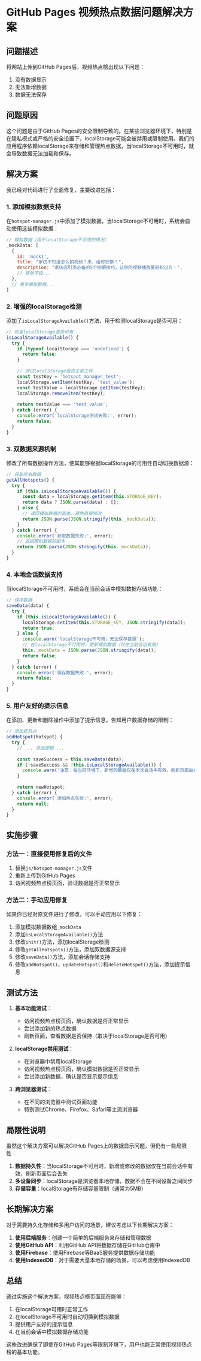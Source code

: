 # GitHub Pages 视频热点数据问题解决方案

## 问题描述

将网站上传到GitHub Pages后，视频热点榜出现以下问题：
1. 没有数据显示
2. 无法新增数据
3. 数据无法保存

## 问题原因

这个问题是由于GitHub Pages的安全限制导致的。在某些浏览器环境下，特别是在隐私模式或严格的安全设置下，localStorage可能会被禁用或限制使用。我们的应用程序依赖localStorage来存储和管理热点数据，当localStorage不可用时，就会导致数据无法加载和保存。

## 解决方案

我已经对代码进行了全面修复，主要改进包括：

### 1. 添加模拟数据支持

在`hotspot-manager.js`中添加了模拟数据，当localStorage不可用时，系统会自动使用这些模拟数据：

```javascript
// 模拟数据（用于localStorage不可用的情况）
_mockData: [
  {
    id: 'mock1',
    title: "家纺不知道怎么拍视频？来，给你安排！",
    description: "家纺店引流必备的5个拍摄技巧，让你的视频播放量轻松过万！",
    // 其他字段...
  },
  // 更多模拟数据...
]
```

### 2. 增强的localStorage检测

添加了`isLocalStorageAvailable()`方法，用于检测localStorage是否可用：

```javascript
// 检查localStorage是否可用
isLocalStorageAvailable() {
  try {
    if (typeof localStorage === 'undefined') {
      return false;
    }
    
    // 测试localStorage是否正常工作
    const testKey = 'hotspot_manager_test';
    localStorage.setItem(testKey, 'test_value');
    const testValue = localStorage.getItem(testKey);
    localStorage.removeItem(testKey);
    
    return testValue === 'test_value';
  } catch (error) {
    console.error('localStorage测试失败:', error);
    return false;
  }
}
```

### 3. 双数据来源机制

修改了所有数据操作方法，使其能够根据localStorage的可用性自动切换数据源：

```javascript
// 获取所有数据
getAllHotspots() {
  try {
    if (this.isLocalStorageAvailable()) {
      const data = localStorage.getItem(this.STORAGE_KEY);
      return data ? JSON.parse(data) : [];
    } else {
      // 返回模拟数据的副本，避免直接修改
      return JSON.parse(JSON.stringify(this._mockData));
    }
  } catch (error) {
    console.error('获取数据失败:', error);
    // 返回模拟数据的副本
    return JSON.parse(JSON.stringify(this._mockData));
  }
}
```

### 4. 本地会话数据支持

当localStorage不可用时，系统会在当前会话中模拟数据存储功能：

```javascript
// 保存数据
saveData(data) {
  try {
    if (this.isLocalStorageAvailable()) {
      localStorage.setItem(this.STORAGE_KEY, JSON.stringify(data));
      return true;
    } else {
      console.warn('localStorage不可用，无法保存数据');
      // 在localStorage不可用时，更新模拟数据（仅在当前会话有效）
      this._mockData = JSON.parse(JSON.stringify(data));
      return false;
    }
  } catch (error) {
    console.error('保存数据失败:', error);
    return false;
  }
}
```

### 5. 用户友好的提示信息

在添加、更新和删除操作中添加了提示信息，告知用户数据存储的限制：

```javascript
// 添加新热点
addHotspot(hotspot) {
  try {
    // ... 添加逻辑 ...
    
    const saveSuccess = this.saveData(data);
    if (!saveSuccess && !this.isLocalStorageAvailable()) {
      console.warn('注意：在当前环境下，新增的数据仅在本次会话中有效，刷新页面后会丢失');
    }
    
    return newHotspot;
  } catch (error) {
    console.error('添加热点失败:', error);
    return null;
  }
}
```

## 实施步骤

### 方法一：直接使用修复后的文件

1. 替换`js/hotspot-manager.js`文件
2. 重新上传到GitHub Pages
3. 访问视频热点榜页面，验证数据是否正常显示

### 方法二：手动应用修复

如果你已经对原文件进行了修改，可以手动应用以下修复：

1. 添加模拟数据数组`_mockData`
2. 添加`isLocalStorageAvailable()`方法
3. 修改`init()`方法，添加localStorage检测
4. 修改`getAllHotspots()`方法，添加双数据源支持
5. 修改`saveData()`方法，添加会话存储支持
6. 修改`addHotspot()`、`updateHotspot()`和`deleteHotspot()`方法，添加提示信息

## 测试方法

1. **基本功能测试**：
   - 访问视频热点榜页面，确认数据是否正常显示
   - 尝试添加新的热点数据
   - 刷新页面，查看数据是否保持（取决于localStorage是否可用）

2. **localStorage禁用测试**：
   - 在浏览器中禁用localStorage
   - 访问视频热点榜页面，确认模拟数据是否正常显示
   - 尝试添加新数据，确认是否显示提示信息

3. **跨浏览器测试**：
   - 在不同的浏览器中测试页面功能
   - 特别测试Chrome、Firefox、Safari等主流浏览器

## 局限性说明

虽然这个解决方案可以解决GitHub Pages上的数据显示问题，但仍有一些局限性：

1. **数据持久性**：当localStorage不可用时，新增或修改的数据仅在当前会话中有效，刷新页面后会丢失
2. **多设备同步**：localStorage是浏览器本地存储，数据不会在不同设备之间同步
3. **存储容量**：localStorage有存储容量限制（通常为5MB）

## 长期解决方案

对于需要持久化存储和多用户访问的场景，建议考虑以下长期解决方案：

1. **使用后端服务**：创建一个简单的后端服务来存储和管理数据
2. **使用GitHub API**：利用GitHub API将数据存储在GitHub仓库中
3. **使用Firebase**：使用Firebase等BaaS服务提供数据存储功能
4. **使用IndexedDB**：对于需要大量本地存储的场景，可以考虑使用IndexedDB

## 总结

通过实施这个解决方案，视频热点榜页面现在能够：
1. 在localStorage可用时正常工作
2. 在localStorage不可用时自动切换到模拟数据
3. 提供用户友好的提示信息
4. 在当前会话中模拟数据存储功能

这些改进确保了即使在GitHub Pages等限制环境下，用户也能正常使用视频热点榜的基本功能。
